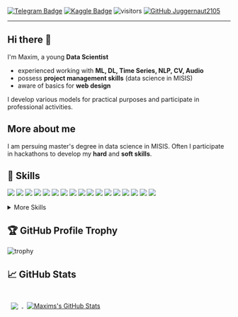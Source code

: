 [![Telegram Badge](https://img.shields.io/badge/Telegram-profile-blue)](https://t.me/datalord)
[![Kaggle Badge](https://img.shields.io/badge/Kaggle-profile-lightblue)](https://www.kaggle.com/maximsamoylov)
![visitors](https://visitor-badge.glitch.me/badge?page_id=Juggernaut2105.Juggernaut2105)
[![GitHub Juggernaut2105](https://img.shields.io/github/followers/Juggernaut2105?label=follow&style=social)](https://github.com/Juggernaut2105)

---
## Hi there 👋

I'm Maxim, a young **Data Scientist**
* experienced working with  **ML, DL, Time Series, NLP, CV, Audio**
* possess **project management skills** (data science in MISIS)
* aware of basics for **web design**

I develop various models for practical purposes and  participate in professional activities.

## More about me

I am persuing master's degree in data science in MISIS.
Often I participate in hackathons to develop my **hard** and **soft skills**.

## 💼 Skills

![](https://img.shields.io/badge/Framework-Keras-informational?style=flat&logo=Keras&logoColor=white&color=4AB197)
![](https://img.shields.io/badge/Framework-PyTorch-informational?style=flat&logo=PyTorch&logoColor=white&color=4AB197)
![](https://img.shields.io/badge/Code-Python-informational?style=flat&logo=Python&logoColor=white&color=4AB197)
![](https://img.shields.io/badge/Code-SQL-informational?style=flat&logo=sql&logoColor=white&color=4AB197)
![](https://img.shields.io/badge/Code-JS-informational?style=flat&logo=JavaScript&logoColor=white&color=4AB197)
![](https://img.shields.io/badge/Library-Scikit-learn-informational?style=flat&logo=Scikit-learn&logoColor=white&color=4AB197)
![](https://img.shields.io/badge/Library-Statsmodel-informational?style=flat&logo=Statsmodel&logoColor=white&color=4AB197)
![](https://img.shields.io/badge/Library-Numpy-informational?style=flat&logo=Numpy&logoColor=white&color=4AB197)
![](https://img.shields.io/badge/Library-Matplotlib-informational?style=flat&logo=matplotlib&logoColor=white&color=4AB197)
![](https://img.shields.io/badge/Library-Seaborn-informational?style=flat&logo=Seaborn&logoColor=white&color=4AB197)
![](https://img.shields.io/badge/Library-Catboost-informational?style=flat&logo=catboost&logoColor=white&color=4AB197)
![](https://img.shields.io/badge/Library-Xgboost-informational?style=flat&logo=xgboost&logoColor=white&color=4AB197)
![](https://img.shields.io/badge/Library-LigthGBM-informational?style=flat&logo=xgboost&logoColor=white&color=4AB197)
![](https://img.shields.io/badge/Library-NLTK-informational?style=flat&logo=NLTK&logoColor=white&color=4AB197)
![](https://img.shields.io/badge/Library-Gensim-informational?style=flat&logo=NLTK&logoColor=white&color=4AB197)
![](https://img.shields.io/badge/Library-Spacy-informational?style=flat&logo=Spacy&logoColor=white&color=4AB197)
![](https://img.shields.io/badge/Library-Pymorphy2-informational?style=flat&logo=Pymorphy2&logoColor=white&color=4AB197)


<details>
<summary>More Skills</summary>
<br>

![](https://img.shields.io/badge/Style-CSS-informational?style=flat&logo=css3&logoColor=white&color=4AB197)
![](https://img.shields.io/badge/Code-HTML-informational?style=flat&logo=html5&logoColor=white&color=4AB197)
![](https://img.shields.io/badge/Principle-OOP-informational?style=flat&logo=OOP&logoColor=white&color=4AB197)
![](https://img.shields.io/badge/Methodology-Scrum-informational?style=flat&logo=Scrum&logoColor=white&color=4AB197)
![](https://img.shields.io/badge/Methodology-Agile-informational?style=flat&logo=Agile&logoColor=white&color=4AB197)

<br>

</details>


## :trophy: GitHub Profile Trophy
![trophy](https://github-profile-trophy.vercel.app/?username=Juggernaut2105&theme=alduin)

## &#x1f4c8; GitHub Stats

<br>

<a href="https://github.com/Juggernaut2105">
  <img align="center" style="margin:0.5rem" src="https://github-readme-stats.vercel.app/api/top-langs/?username=Juggernaut2105&hide=html,css&title_color=ffffff&text_color=c9cacc&icon_color=4AB197&bg_color=1A2B34&langs_count=3" />
</a>

<a href="https://github.com/Juggernaut2105">
  <img align="center" style="margin:0.5rem" src="https://github-readme-stats.vercel.app/api?username=Juggernaut2105&show_icons=true&line_height=27&count_private=true&title_color=ffffff&text_color=c9cacc&icon_color=4AB097&bg_color=1A2B34" alt="Maxims's GitHub Stats" />
</a>

<br>
